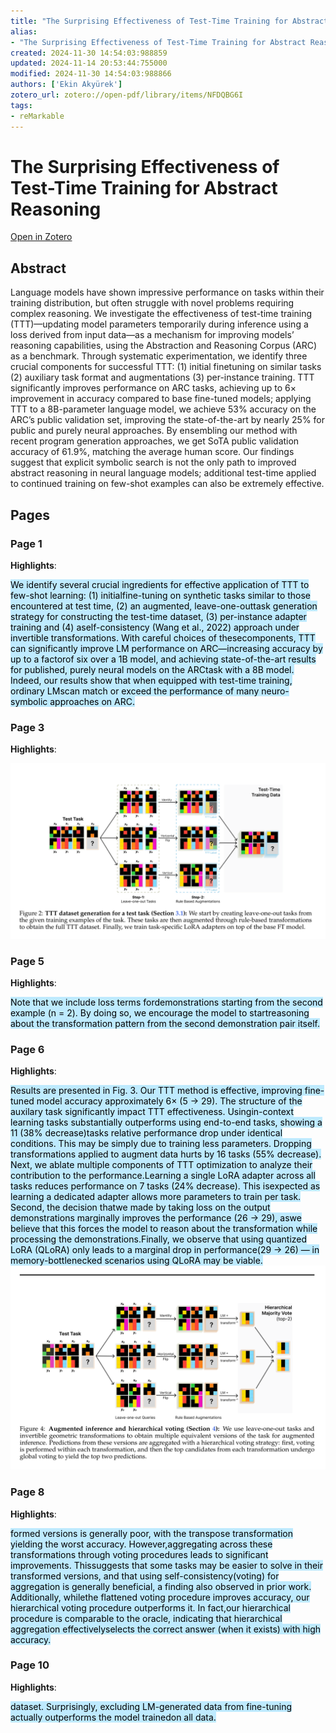 ```yaml
---
title: "The Surprising Effectiveness of Test-Time Training for Abstract Reasoning"
alias:
- "The Surprising Effectiveness of Test-Time Training for Abstract Reasoning"
created: 2024-11-30 14:54:03:988859
updated: 2024-11-14 20:53:44:755000
modified: 2024-11-30 14:54:03:988866
authors: ['Ekin Akyürek']
zotero_url: zotero://open-pdf/library/items/NFDQBG6I
tags:
- reMarkable
---
```


# The Surprising Effectiveness of Test-Time Training for Abstract Reasoning
[Open in Zotero](zotero://open-pdf/library/items/NFDQBG6I)
## Abstract

Language models have shown impressive performance on tasks within their training distribution, but often struggle with novel problems requiring complex reasoning. We investigate the effectiveness of test-time training (TTT)—updating model parameters temporarily during inference using a loss derived from input data—as a mechanism for improving models’ reasoning capabilities, using the Abstraction and Reasoning Corpus (ARC) as a benchmark. Through systematic experimentation, we identify three crucial components for successful TTT: (1) initial finetuning on similar tasks (2) auxiliary task format and augmentations (3) per-instance training. TTT significantly improves performance on ARC tasks, achieving up to 6× improvement in accuracy compared to base fine-tuned models; applying TTT to a 8B-parameter language model, we achieve 53% accuracy on the ARC’s public validation set, improving the state-of-the-art by nearly 25% for public and purely neural approaches. By ensembling our method with recent program generation approaches, we get SoTA public validation accuracy of 61.9%, matching the average human score. Our findings suggest that explicit symbolic search is not the only path to improved abstract reasoning in neural language models; additional test-time applied to continued training on few-shot examples can also be extremely effective.
## Pages
### Page 1
**Highlights**:

<mark style="background-color: rgba(190, 234, 254, 255)">We identify several crucial ingredients for effective application of TTT to few-shot learning: (1) initialfine-tuning on synthetic tasks similar to those encountered at test time, (2) an augmented, leave-one-outtask generation strategy for constructing the test-time dataset, (3) per-instance adapter training and (4) aself-consistency (Wang et al., 2022) approach under invertible transformations. With careful choices of thesecomponents, TTT can significantly improve LM performance on ARC—increasing accuracy by up to a factorof six over a 1B model, and achieving state-of-the-art results for published, purely neural models on the ARCtask with a 8B model. Indeed, our results show that when equipped with test-time training, ordinary LMscan match or exceed the performance of many neuro-symbolic approaches on ARC.</mark>
### Page 3
**Highlights**:

![Image (page 3)](statics/cd859fd80556/tmp95mo2u28.png)
### Page 5
**Highlights**:

<mark style="background-color: rgba(190, 234, 254, 255)">Note that we include loss terms fordemonstrations starting from the second example (n = 2). By doing so, we encourage the model to startreasoning about the transformation pattern from the second demonstration pair itself.</mark>
### Page 6
**Highlights**:

<mark style="background-color: rgba(190, 234, 254, 255)">Results are presented in Fig. 3. Our TTT method is effective, improving fine-tuned model accuracy approximately 6× (5 → 29). The structure of the auxilary task significantly impact TTT effectiveness. Usingin-context learning tasks substantially outperforms using end-to-end tasks, showing a 11 (38% decrease)tasks relative performance drop under identical conditions. This may be simply due to training less parameters. Dropping transformations applied to augment data hurts by 16 tasks (55% decrease).</mark>
<mark style="background-color: rgba(190, 234, 254, 255)">Next, we ablate multiple components of TTT optimization to analyze their contribution to the performance.Learning a single LoRA adapter across all tasks reduces performance on 7 tasks (24% decrease). This isexpected as learning a dedicated adapter allows more parameters to train per task. Second, the decision thatwe made by taking loss on the output demonstrations marginally improves the performance (26 → 29), aswe believe that this forces the model to reason about the transformation while processing the demonstrations.Finally, we observe that using quantized LoRA (QLoRA) only leads to a marginal drop in performance(29 → 26) — in memory-bottlenecked scenarios using QLoRA may be viable.</mark>
![Image (page 6)](statics/cd859fd80556/tmpgf9pssss.png)
### Page 8
**Highlights**:

<mark style="background-color: rgba(190, 234, 254, 255)">formed versions is generally poor, with the transpose transformation yielding the worst accuracy. However,aggregating across these transformations through voting procedures leads to significant improvements. Thissuggests that some tasks may be easier to solve in their transformed versions, and that using self-consistency(voting) for aggregation is generally beneficial, a finding also observed in prior work. Additionally, whilethe flattened voting procedure improves accuracy, our hierarchical voting procedure outperforms it. In fact,our hierarchical procedure is comparable to the oracle, indicating that hierarchical aggregation effectivelyselects the correct answer (when it exists) with high accuracy.</mark>
### Page 10
**Highlights**:

<mark style="background-color: rgba(190, 234, 254, 255)">dataset. Surprisingly, excluding LM-generated data from fine-tuning actually outperforms the model trainedon all data.</mark>